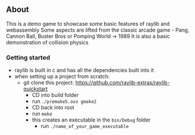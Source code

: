 ## About
This is a demo game to showcase some basic features of raylib and webassembly
Some aspects are lifted from the classic arcade game - Pang, Cannon Ball, Buster Bros or Pomping World -> 1989
It is also a basic demonstration of collision physics 

### Getting started

- raylib is built in c and has all the dependencies built into it
- when setting up a project from scratch:
    - git clone this project: https://github.com/raylib-extras/raylib-quickstart
        - CD into build folder
        - run `./premake5.osx gmake2`
        - CD back into root
        - run `make`
        - this creates an executable in the `bin/Debug` folder
            - run `./name_of_your_game_executable`